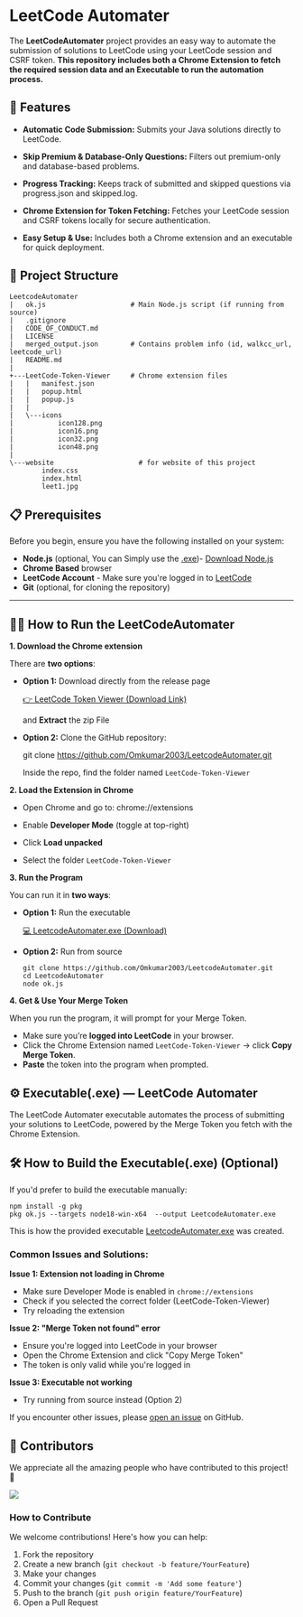 # LeetCode Automater

The **LeetCodeAutomater** project provides an easy way to automate the submission of solutions to LeetCode using your LeetCode session and CSRF token. **This repository includes both a Chrome Extension to fetch the required session data and an Executable to run the automation process.**

## 🧩 Features

- **Automatic Code Submission:** Submits your Java solutions directly to LeetCode.

- **Skip Premium & Database-Only Questions:** Filters out premium-only and database-based problems.

- **Progress Tracking:** Keeps track of submitted and skipped questions via progress.json and skipped.log.

- **Chrome Extension for Token Fetching:** Fetches your LeetCode session and CSRF tokens locally for secure authentication.

- **Easy Setup & Use:** Includes both a Chrome extension and an executable for quick deployment.

## 📂 Project Structure
```
LeetcodeAutomater
|   ok.js                     # Main Node.js script (if running from source)
|   .gitignore
|   CODE_OF_CONDUCT.md
|   LICENSE
|   merged_output.json        # Contains problem info (id, walkcc_url, leetcode_url)
|   README.md
|   
+---LeetCode-Token-Viewer     # Chrome extension files
|   |   manifest.json
|   |   popup.html
|   |   popup.js
|   |
|   \---icons
|           icon128.png
|           icon16.png
|           icon32.png
|           icon48.png
|
\---website                     # for website of this project
        index.css
        index.html
        leet1.jpg
```

## 📋 Prerequisites

Before you begin, ensure you have the following installed on your system:

- **Node.js** (optional, You can Simply use the [.exe](https://github.com/Omkumar2003/LeetcodeAutomater/releases/download/1.04/LeetcodeAutomater.exe))- [Download Node.js](https://nodejs.org/)
- **Chrome Based** browser
- **LeetCode Account** - Make sure you're logged in to [LeetCode](https://leetcode.com/)
- **Git** (optional, for cloning the repository)

---


## 🧑‍💻 How to Run the LeetCodeAutomater

 **1. Download the Chrome extension**

There are **two options**:
- **Option 1:** Download directly from the release page

    [👉 LeetCode Token Viewer (Download Link)](https://github.com/Omkumar2003/LeetcodeAutomater/releases/download/1.04/LeetCode-Token-Viewer.zip)

    and **Extract** the zip File
    
- **Option 2:** Clone the GitHub repository:
    
    
    git clone https://github.com/Omkumar2003/LeetcodeAutomater.git
    
    Inside the repo, find the folder named ```LeetCode-Token-Viewer```

**2. Load the Extension in Chrome**

- Open Chrome and go to: chrome://extensions

- Enable **Developer Mode** (toggle at top-right)

- Click **Load unpacked**

- Select the folder ```LeetCode-Token-Viewer```

**3. Run the Program**

You can run it in **two ways**:

- **Option 1:** Run the executable

    [💻 LeetcodeAutomater.exe (Download)](https://github.com/Omkumar2003/LeetcodeAutomater/releases/download/1.04/LeetcodeAutomater.exe)

- **Option 2:** Run from source

    ```
    git clone https://github.com/Omkumar2003/LeetcodeAutomater.git
    cd LeetcodeAutomater
    node ok.js
    ```


**4. Get & Use Your Merge Token**

When you run the program, it will prompt for your Merge Token.
- Make sure you’re **logged into LeetCode** in your browser.
- Click the Chrome Extension named ```LeetCode-Token-Viewer``` → click **Copy Merge Token**.
- **Paste** the token into the program when prompted.

## ⚙ Executable(.exe) — LeetCode Automater

The LeetCode Automater executable automates the process of submitting your solutions to LeetCode, powered by the Merge Token you fetch with the Chrome Extension.

## 🛠 How to Build the Executable(.exe) (Optional)

If you'd prefer to build the executable manually:

```
npm install -g pkg
pkg ok.js --targets node18-win-x64  --output LeetcodeAutomater.exe
```

This is how the provided executable [LeetcodeAutomater.exe](https://github.com/Omkumar2003/LeetcodeAutomater/releases/download/1.04/LeetcodeAutomater.exe) was created.


### Common Issues and Solutions:

**Issue 1: Extension not loading in Chrome**
- Make sure Developer Mode is enabled in `chrome://extensions`
- Check if you selected the correct folder (LeetCode-Token-Viewer)
- Try reloading the extension

**Issue 2: "Merge Token not found" error**
- Ensure you're logged into LeetCode in your browser
- Open the Chrome Extension and click "Copy Merge Token"
- The token is only valid while you're logged in

**Issue 3: Executable not working**
- Try running from source instead (Option 2)

If you encounter other issues, please [open an issue](https://github.com/Omkumar2003/LeetcodeAutomater/issues) on GitHub.

## 👥 Contributors

We appreciate all the amazing people who have contributed to this project! 🚀

<a href="https://github.com/Omkumar2003/LeetcodeAutomater/graphs/contributors">
  <img src="https://contrib.rocks/image?repo=Omkumar2003/LeetcodeAutomater" />
</a>


### How to Contribute

We welcome contributions! Here's how you can help:

1. Fork the repository
2. Create a new branch (`git checkout -b feature/YourFeature`)
3. Make your changes
4. Commit your changes (`git commit -m 'Add some feature'`)
5. Push to the branch (`git push origin feature/YourFeature`)
6. Open a Pull Request


